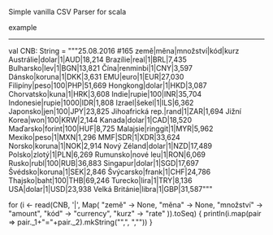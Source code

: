 Simple vanilla CSV Parser for scala

example

---

val CNB: String = """25.08.2016 #165
země|měna|množství|kód|kurz
Austrálie|dolar|1|AUD|18,214
Brazílie|real|1|BRL|7,435
Bulharsko|lev|1|BGN|13,821
Čína|renminbi|1|CNY|3,597
Dánsko|koruna|1|DKK|3,631
EMU|euro|1|EUR|27,030
Filipíny|peso|100|PHP|51,669
Hongkong|dolar|1|HKD|3,087
Chorvatsko|kuna|1|HRK|3,608
Indie|rupie|100|INR|35,704
Indonesie|rupie|1000|IDR|1,808
Izrael|šekel|1|ILS|6,362
Japonsko|jen|100|JPY|23,825
Jihoafrická rep.|rand|1|ZAR|1,694
Jižní Korea|won|100|KRW|2,144
Kanada|dolar|1|CAD|18,520
Maďarsko|forint|100|HUF|8,725
Malajsie|ringgit|1|MYR|5,962
Mexiko|peso|1|MXN|1,296
MMF|SDR|1|XDR|33,624
Norsko|koruna|1|NOK|2,914
Nový Zéland|dolar|1|NZD|17,489
Polsko|zlotý|1|PLN|6,269
Rumunsko|nové leu|1|RON|6,069
Rusko|rubl|100|RUB|36,883
Singapur|dolar|1|SGD|17,697
Švédsko|koruna|1|SEK|2,846
Švýcarsko|frank|1|CHF|24,786
Thajsko|baht|100|THB|69,246
Turecko|lira|1|TRY|8,136
USA|dolar|1|USD|23,938
Velká Británie|libra|1|GBP|31,587"""

for (i <- read(CNB, '|', Map(
  "země" -> None,
  "měna" -> None,
  "množství" -> "amount",
  "kód" -> "currency",
  "kurz" -> "rate"
)).toSeq) {
  println(i.map(pair => pair._1+"="+pair._2).mkString("",", ",""))
}